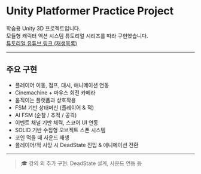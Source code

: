 # Unity Platformer Practice Project

학습용 Unity 3D 프로젝트입니다.  
모듈형 캐릭터 액션 시스템 튜토리얼 시리즈를 따라 구현했습니다.  
[튜토리얼 유튜브 링크 (재생목록)](https://youtu.be/--_CH5DYz0M?list=PLnJJ5frTPwRNdyRAD4oBtG1eUVBuj2h1O)

---

## 주요 구현

- 플레이어 이동, 점프, 대시, 애니메이션 연동
- Cinemachine + 마우스 회전 카메라
- 움직이는 플랫폼과 상호작용
- FSM 기반 상태머신 (플레이어 & 적)
- AI FSM (순찰 / 추적 / 공격)
- 이벤트 채널 기반 체력, 스코어 UI 연동
- SOLID 기반 수집형 오브젝트 스폰 시스템
- 코인 먹을 때 사운드 재생
- 플레이어/적 사망 시 DeadState 진입 & 애니메이션 전환

---

> 🎓 강의 외 추가 구현: DeadState 설계, 사운드 연동 등
